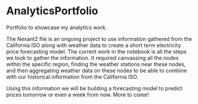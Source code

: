 # AnalyticsPortfolio
Portfolio to showcase my analytics work.

The Nexant2 file is an ongoing project to use information gathered from the California ISO along with weather data 
to create a short term electricity price forecasting model. The current work in the notebook is all the steps we took to gather
the information. It required canvassing all the nodes within the specific region, finding the weather stations near these nodes,
and then aggregating weather data on these nodes to be able to combine with our historical information from the California ISO.

Using this information we will be building a forecasting model to predict prices tomorrow or even a week from now. More to come!
